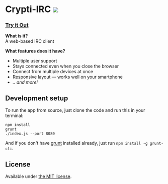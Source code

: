 # Crypti-IRC [![](https://badge.fury.io/js/shout.png)](https://www.npmjs.org/package/shout)

### [Try it Out](https://crypti-irc.herokuapp.com/)

__What is it?__  
A web-based IRC client

__What features does it have?__  
- Multiple user support
- Stays connected even when you close the browser
- Connect from multiple devices at once
- Responsive layout — works well on your smartphone
- _.. and more!_

## Development setup

To run the app from source, just clone the code and run this in your terminal:

```
npm install
grunt
./index.js --port 8080
```

And if you don't have [grunt](http://gruntjs.com/getting-started) installed already, just run `npm install -g grunt-cli`.

## License

Available under [the MIT license](http://mths.be/mit).
